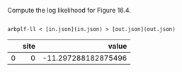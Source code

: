Compute the log likelihood for Figure 16.4.

<code>
arbplf-ll < [in.json](in.json) > [out.json](out.json)
</code>

|    |   site |               value |
|---:|-------:|--------------------:|
|  0 |      0 | -11.297288182875496 |
